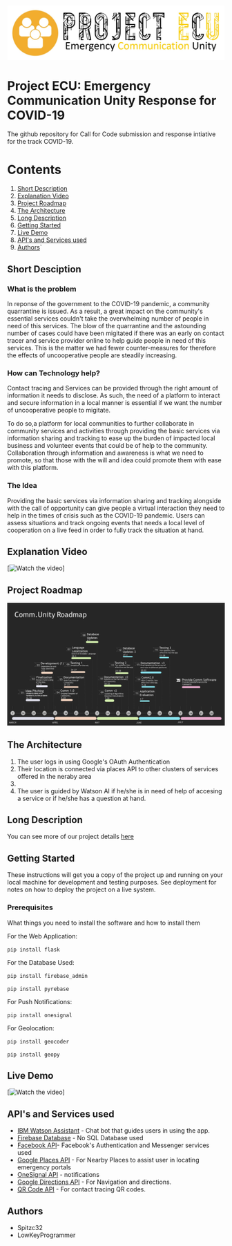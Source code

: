 ![](images/Logo.jpg)
# Project ECU: Emergency Communication Unity Response for COVID-19

The github repository for Call for Code submission and response intiative for the track COVID-19.

# Contents
1. [Short Description](#Short-Description)
1. [Explanation Video](#Explanation-Video)
1. [Project Roadmap](#Project-Roadmap)
1. [The Architecture](#The-Architecture)
1. [Long Description](#Long-Description)
1. [Getting Started](#Getting-Started)
1. [Live Demo](#Live-Demo)
1. [API's and Services used](#APIs-and-Services-used)
1. [Authors](#Authors)`


## Short Desciption 

### What is the problem

In reponse of the government to the COVID-19 pandemic, a community quarrantine is issued. As a result, a great impact on the community's essential services couldn't take the overwhelming number of people in need of this services. The blow of the quarrantine and the astounding number of cases could have been migitated if there was an early on contact tracer and service provider online to help guide people in need of this services. This is the matter we had fewer counter-measures for therefore the effects of uncooperative people are steadily increasing.  

### How can Technology help?

Contact tracing and Services can be provided through the right amount of information it needs to disclose. As such, the need of a platform to interact and secure information in a local manner is essential if we want the number of uncooperative people to migitate.

To do so,a platform for local communities to further collaborate in community services and activities through providing the basic services via information sharing and tracking to ease up the burden of impacted local business and volunteer events that could be of help to the community. Collaboration through information and awareness is what we need to promote, so that those with the will and idea could promote them with ease with this platform.   

### The Idea
Providing the basic services via information sharing and tracking alongside with the call of opportunity can give people a virtual interaction they need to help in the times of crisis such as the COVID-19 pandemic. Users can assess situations and track ongoing events that needs a local level of cooperation on a live feed in order to fully track the situation at hand.

## Explanation Video 
[![Watch the video]()]

## Project Roadmap
![](images/ProductRoadmap.jpg)

## The Architecture

1. The user logs in using Google's OAuth Authentication
2. Their location is connected via places API to other clusters of services offered in the neraby area
3. 
4. The user is guided by Watson AI if he/she is in need of help of accesing a service or if he/she has a question at hand.

## Long Description
You can see more of our project details [here](Description.md)

## Getting Started
These instructions will get you a copy of the project up and running on your local machine for development and testing purposes. See deployment for notes on how to deploy the project on a live system.

### Prerequisites
What things you need to install the software and how to install them

For the Web Application:
```flask
pip install flask
```
For the Database Used:
```firebase_admin
pip install firebase_admin
```
```pyrebase
pip install pyrebase
```

For Push Notifications:
```onesignal
pip install onesignal
```

For Geolocation:
```geocoder
pip install geocoder
```
```geopy
pip install geopy
```




## Live Demo

[![Watch the video]()]

## API's and Services used

* [IBM Watson Assistant](https://www.ibm.com/cloud/watson-assistant/) - Chat bot that guides users in using the app.
* [Firebase Database](https://firebase.google.com/) - No SQL Database used
* [Facebook API](https://developers.facebook.com/products)- Facebook's Authentication and Messenger services used
* [Google Places API](https://developers.google.com/places/web-service/intro) - For Nearby Places to assist user in locating emergency portals
* [OneSignal API](https://app.onesignal.com/) - notifications
* [Google Directions API](https://developers.google.com/maps/documentation/directions/start) - For Navigation and directions.
* [QR Code API](http://goqr.me/) - For contact tracing QR codes.



## Authors
* Spitzc32
* LowKeyProgrammer





